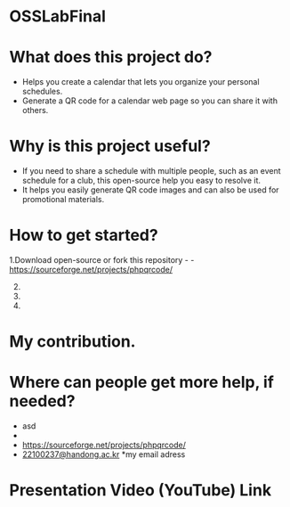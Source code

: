 # OSSLabFinal

What does this project do?
==========================
  - Helps you create a calendar that lets you organize your personal schedules.
  - Generate a QR code for a calendar web page so you can share it with others.

Why is this project useful?
==========================
  - If you need to share a schedule with multiple people, such as an event schedule for a club, this open-source help you easy to resolve it.
  - It helps you easily generate QR code images and can also be used for promotional materials.

How to get started?
==========================
  1.Download open-source or fork this repository
    - 
    - https://sourceforge.net/projects/phpqrcode/
  
  2.
  
  3.
  
  4.



My contribution.
==========================



Where can people get more help, if needed?
==========================
  - asd
  -  
  - https://sourceforge.net/projects/phpqrcode/
  - 22100237@handong.ac.kr
    *my email adress


Presentation Video (YouTube) Link
==========================


